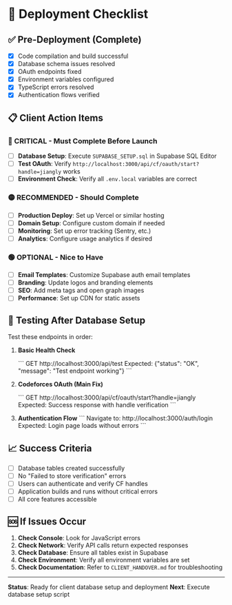 # 🚀 Deployment Checklist

## ✅ Pre-Deployment (Complete)

- [x] Code compilation and build successful
- [x] Database schema issues resolved
- [x] OAuth endpoints fixed
- [x] Environment variables configured
- [x] TypeScript errors resolved
- [x] Authentication flows verified

## 📋 Client Action Items

### 🔴 CRITICAL - Must Complete Before Launch

- [ ] **Database Setup**: Execute `SUPABASE_SETUP.sql` in Supabase SQL Editor
- [ ] **Test OAuth**: Verify `http://localhost:3000/api/cf/oauth/start?handle=jiangly` works
- [ ] **Environment Check**: Verify all `.env.local` variables are correct

### 🟡 RECOMMENDED - Should Complete

- [ ] **Production Deploy**: Set up Vercel or similar hosting
- [ ] **Domain Setup**: Configure custom domain if needed
- [ ] **Monitoring**: Set up error tracking (Sentry, etc.)
- [ ] **Analytics**: Configure usage analytics if desired

### 🟢 OPTIONAL - Nice to Have

- [ ] **Email Templates**: Customize Supabase auth email templates
- [ ] **Branding**: Update logos and branding elements
- [ ] **SEO**: Add meta tags and open graph images
- [ ] **Performance**: Set up CDN for static assets

## 🧪 Testing After Database Setup

Test these endpoints in order:

1. **Basic Health Check**

   \`\`\`
   GET http://localhost:3000/api/test
   Expected: {"status": "OK", "message": "Test endpoint working"}
   \`\`\`

2. **Codeforces OAuth (Main Fix)**

   \`\`\`
   GET http://localhost:3000/api/cf/oauth/start?handle=jiangly
   Expected: Success response with handle verification
   \`\`\`

3. **Authentication Flow**
   \`\`\`
   Navigate to: http://localhost:3000/auth/login
   Expected: Login page loads without errors
   \`\`\`

## 📈 Success Criteria

- [ ] Database tables created successfully
- [ ] No "Failed to store verification" errors
- [ ] Users can authenticate and verify CF handles
- [ ] Application builds and runs without critical errors
- [ ] All core features accessible

## 🆘 If Issues Occur

1. **Check Console**: Look for JavaScript errors
2. **Check Network**: Verify API calls return expected responses
3. **Check Database**: Ensure all tables exist in Supabase
4. **Check Environment**: Verify all environment variables are set
5. **Check Documentation**: Refer to `CLIENT_HANDOVER.md` for troubleshooting

---

**Status**: Ready for client database setup and deployment
**Next**: Execute database setup script
